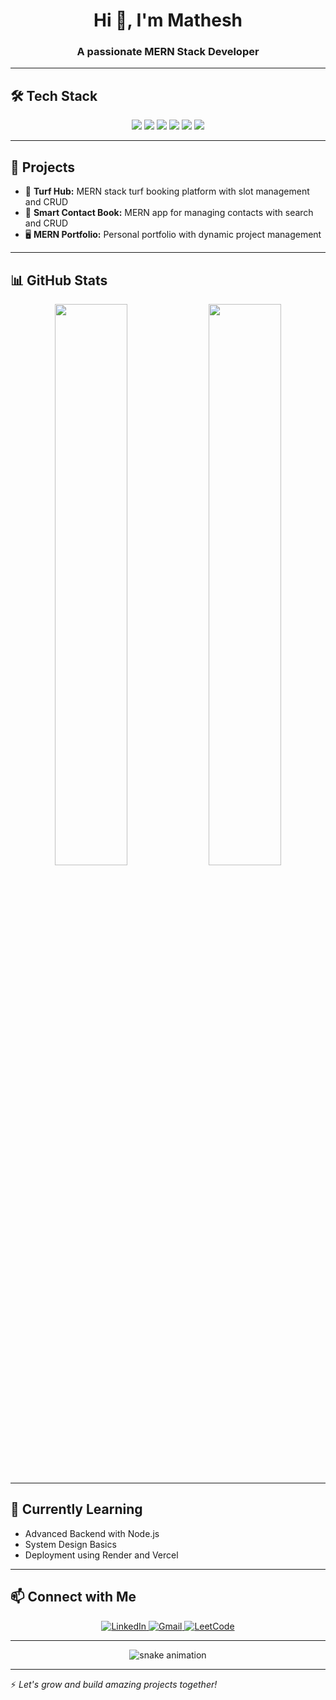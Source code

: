 <h1 align="center">Hi 👋, I'm Mathesh</h1>
<h3 align="center">A passionate MERN Stack Developer</h3>

---

## 🛠️ Tech Stack

<p align="center">
  <img src="https://img.shields.io/badge/Code-React-informational?style=flat&logo=react&color=61DAFB" />
  <img src="https://img.shields.io/badge/Code-Node.js-informational?style=flat&logo=node.js&color=339933" />
  <img src="https://img.shields.io/badge/Code-Express.js-informational?style=flat&logo=express&color=000000" />
  <img src="https://img.shields.io/badge/Database-MongoDB-informational?style=flat&logo=mongodb&color=47A248" />
  <img src="https://img.shields.io/badge/Style-TailwindCSS-informational?style=flat&logo=tailwind-css&color=38B2AC" />
  <img src="https://img.shields.io/badge/Tools-GitHub-informational?style=flat&logo=github&color=181717" />
</p>

---

## 🚀 Projects

- 🌿 **Turf Hub:** MERN stack turf booking platform with slot management and CRUD
- 📘 **Smart Contact Book:** MERN app for managing contacts with search and CRUD
- 🖥️ **MERN Portfolio:** Personal portfolio with dynamic project management

---

## 📊 GitHub Stats

<p align="center">
  <img src="https://github-readme-stats.vercel.app/api?username=Mathesh-299&show_icons=true&theme=radical" width="48%"/>
  <img src="https://github-readme-stats.vercel.app/api/top-langs/?username=Mathesh-299&layout=compact&theme=radical" width="48%"/>
</p>

---

## 🌱 Currently Learning

- Advanced Backend with Node.js
- System Design Basics
- Deployment using Render and Vercel

---

## 📫 Connect with Me

<p align="center">
  <a href="https://www.linkedin.com/in/matheshm29/" target="_blank">
    <img src="https://img.shields.io/badge/LinkedIn-blue?style=for-the-badge&logo=linkedin&logoColor=white" alt="LinkedIn" />
  </a>
  <a href="mailto:matheshm2909@gmail.com" target="_blank">
    <img src="https://img.shields.io/badge/Gmail-red?style=for-the-badge&logo=gmail&logoColor=white" alt="Gmail" />
  </a>
  <a href="https://leetcode.com/u/matheshm29/" target="_blank">
    <img src="https://img.shields.io/badge/LeetCode-yellow?style=for-the-badge&logo=leetcode&logoColor=white" alt="LeetCode" />
  </a>
</p>


---

<p align="center">
  <img src="https://raw.githubusercontent.com/Mathesh-299/Mathesh-299/main/github-contribution-grid-snake.svg" alt="snake animation" />
</p>


---

⚡ *Let's grow and build amazing projects together!*
